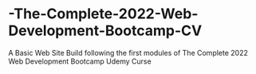 # -The-Complete-2022-Web-Development-Bootcamp-CV
A Basic Web Site Build following the first modules of  The Complete 2022 Web Development Bootcamp Udemy Curse
